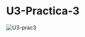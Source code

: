 # U3-Practica-3

![U3-prac3](https://github.com/ChristBr/U3-Practica-3/assets/148580974/88e20713-59b7-4266-9a00-68fcaae364d7)
